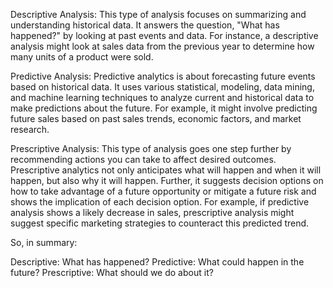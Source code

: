 Descriptive Analysis: This type of analysis focuses on summarizing and understanding historical data. It answers the question, "What has happened?" by looking at past events and data. For instance, a descriptive analysis might look at sales data from the previous year to determine how many units of a product were sold.

Predictive Analysis: Predictive analytics is about forecasting future events based on historical data. It uses various statistical, modeling, data mining, and machine learning techniques to analyze current and historical data to make predictions about the future. For example, it might involve predicting future sales based on past sales trends, economic factors, and market research.

Prescriptive Analysis: This type of analysis goes one step further by recommending actions you can take to affect desired outcomes. Prescriptive analytics not only anticipates what will happen and when it will happen, but also why it will happen. Further, it suggests decision options on how to take advantage of a future opportunity or mitigate a future risk and shows the implication of each decision option. For example, if predictive analysis shows a likely decrease in sales, prescriptive analysis might suggest specific marketing strategies to counteract this predicted trend.

So, in summary:

Descriptive: What has happened?
Predictive: What could happen in the future?
Prescriptive: What should we do about it?